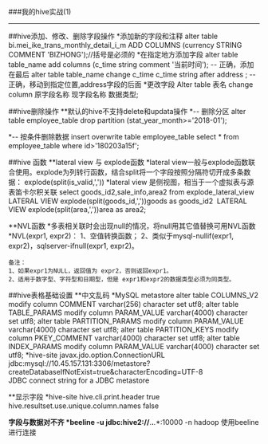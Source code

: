 ###我的hive实战(1)

---

##hive添加、修改、删除字段操作
*添加新的字段和注释
   alter table bi.mei_ike_trans_monthly_detail_i_m ADD COLUMNS (currency STRING COMMENT 'BIZHONG');//括号是必须的
*在指定地方添加字段
   alter table table_name add columns (c_time string comment '当前时间'); -- 正确，添加在最后
   alter table table_name change c_time c_time string after address ;  -- 正确，移动到指定位置,address字段的后面
*更改字段
   Alter table 表名  change column 原字段名称  现字段名称  数据类型;
   


##hive删除操作
**默认的hive不支持delete和updata操作
*--  删除分区
alter table employee_table drop partition (stat_year_month>='2018-01');

*--  按条件删除数据
insert overwrite table employee_table select * from employee_table where id>'180203a15f';


##hive 函数
**lateral view 与 explode函数
*lateral view一般与explode函数联合使用。explode为列转行函数，结合split将一个字段按照分隔符切开成多条数据： explode(split(is_valid,','))
*lateral view 是侧视图，相当于一个虚拟表与源表笛卡尔积关联
             select goods_id2,sale_info,area2
             from explode_lateral_view 
             LATERAL VIEW explode(split(goods_id,','))goods as goods_id2 
             LATERAL VIEW explode(split(area,','))area as area2;

**NVL函数
*多表相关联时会出现null的情况，将null用其它值替换可用NVL函数
*NVL(expr1, expr2)： 
    1、空值转换函数； 
    2、类似于mysql-nullif(expr1, expr2)，sqlserver-ifnull(expr1, expr2)。
    
    备注： 
    1、如果expr1为NULL，返回值为 expr2，否则返回expr1。 
    2、适用于数字型、字符型和日期型，但是 expr1和expr2的数据类型必须为同类型。


##hive表格基础设置
**中文乱码
*MySQL metastore
     alter table COLUMNS_V2 modify column COMMENT varchar(256) character set utf8;
     alter table TABLE_PARAMS modify column PARAM_VALUE varchar(4000) character set utf8;
     alter table PARTITION_PARAMS modify column PARAM_VALUE varchar(4000) character set utf8;
     alter table PARTITION_KEYS modify column PKEY_COMMENT varchar(4000) character set utf8;
     alter table INDEX_PARAMS modify column PARAM_VALUE varchar(4000) character set utf8;
*hive-site
     <property>
               <name>javax.jdo.option.ConnectionURL</name>
               <value>jdbc:mysql://10.45.157.131:3306/metastore?createDatabaseIfNotExist=true&amp;characterEncoding=UTF-8</value>         
               <description>JDBC connect string for a JDBC metastore</description>
     </property>

**显示字段
*hive-site
      <property>
          <name>hive.cli.print.header</name>
          <value>true</value>
        </property>
        <property>
          <name>hive.resultset.use.unique.column.names</name>
          <value>false</value>
        </property>

**字段与数据对不齐
*beeline -u jdbc:hive2://**.**.***.**:10000 -n hadoop 使用beeline进行连接









